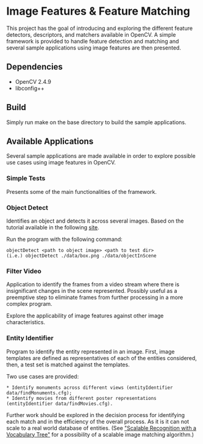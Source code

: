 # Image Features & Feature Matching #

This project has the goal of introducing and exploring the different feature detectors, descriptors, and matchers available in OpenCV. A simple framework is provided to handle feature detection and matching and several sample applications using image features are then presented.

## Dependencies ##
* OpenCV 2.4.9
* libconfig++

## Build ##

Simply run make on the base directory to build the sample applications.

## Available Applications ##

Several sample applications are made available in order to explore possible use cases using image features in OpenCV.  

### Simple Tests ###

Presents some of the main functionalities of the framework.

### Object Detect ###

Identifies an object and detects it across several images. Based on the tutorial available in the following [site](http://docs.opencv.org/doc/tutorials/features2d/feature_homography/feature_homography.html).

Run the program with the following command:

    objectDetect <path to object image> <path to test dir>
    (i.e.) objectDetect ./data/box.png ./data/objectInScene

### Filter Video ###

Application to identify the frames from a video stream where there is insignificant changes in the scene represented. Possibly useful as a preemptive step to eliminate frames from further processing in a more complex program.

Explore the applicability of image features against other image characteristics.

### Entity Identifier ###

Program to identify the entity represented in an image. First, image templates are defined as representatives of each of the entities considered, then, a test set is matched against the templates.

Two use cases are provided:

    * Identify monuments across different views (entityIdentifier data/findMonuments.cfg);
    * Identify movies from different poster representations (entityIdentifier data/findMovies.cfg).

Further work should be explored in the decision process for identifying each match and in the efficiency of the overall process. As it is it can not scale to a real world database of entities. (See ["Scalable Recognition with a Vocabulary Tree"](http://ieeexplore.ieee.org/xpls/abs_all.jsp?arnumber=1641018&tag=1) for a possibility of a scalable image matching algorithm.)
